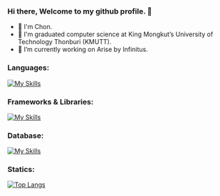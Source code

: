 ### Hi there, Welcome to my github profile. 👋

- 🤔 I'm Chon.
- 🏫 I'm graduated computer science at King Mongkut’s University of Technology Thonburi (KMUTT).
- 🔭 I’m currently working on Arise by Infinitus.

<!--
**chon26909/chon26909** is a ✨ _special_ ✨ repository because its `README.md` (this file) appears on your GitHub profile.

Here are some ideas to get you started:

- 🔭 I’m currently working on ...
- 🌱 I’m currently learning ...
- 👯 I’m looking to collaborate on ...
- 🤔 I’m looking for help with ...
- 💬 Ask me about ...
- 📫 How to reach me: ...
- 😄 Pronouns: ...
- ⚡ Fun fact: ...
-->

### Languages:

[![My Skills](https://skillicons.dev/icons?i=ts,js,html,css,python,cpp,go,dart)](https://skillicons.dev)

### Frameworks & Libraries:
[![My Skills](https://skillicons.dev/icons?i=react,redux,nextjs,vue,nuxtjs,angular,tailwind,sass,express,flutter,figma,githubactions,docker,kafka,arduino,linux,nginx,nodejs,postman,jenkins)](https://skillicons.dev)

### Database:
[![My Skills](https://skillicons.dev/icons?i=mysql,mongodb,firebase,redis)](https://skillicons.dev)

### Statics:
[![Top Langs](https://github-readme-stats.vercel.app/api/top-langs/?username=chon26909&langs_count=10)](https://github.com/anuraghazra/github-readme-stats)
